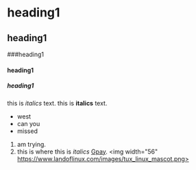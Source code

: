# heading1
## heading1
###heading1
#### heading1
##### heading1
this is *italics*  text.
this is **italics**  text.
- west
- can you
- missed
1. am trying.
2. this is where
this is *italics* [Gpay](https://www.markdownguide.org/basic-syntax/#links).
<img width="56" https://www.landoflinux.com/images/tux_linux_mascot.png>
